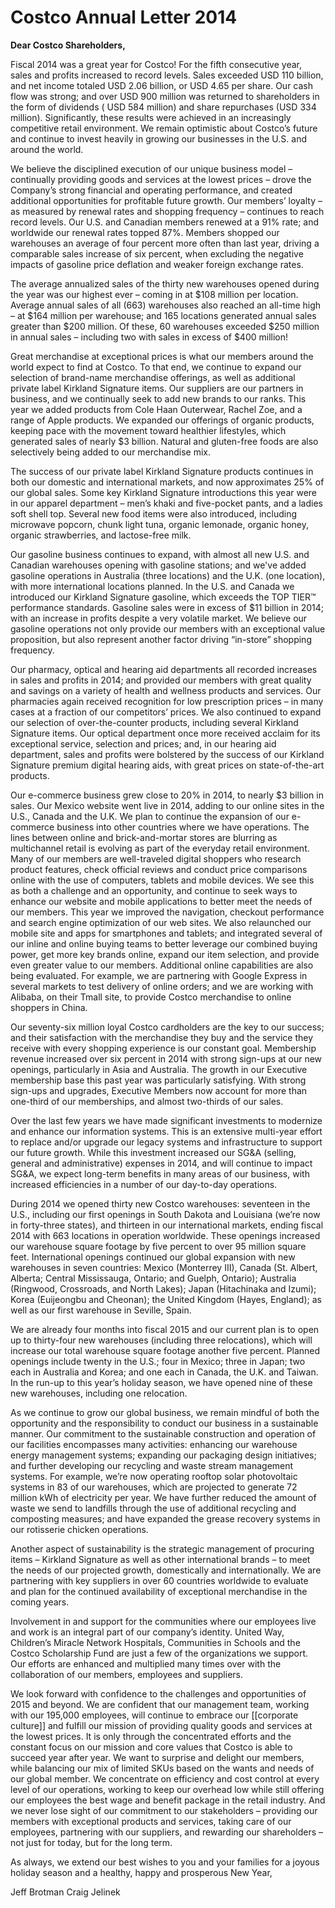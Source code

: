# Costco Annual Letter 2014

**Dear Costco Shareholders,**

Fiscal 2014 was a great year for Costco! For the fifth consecutive year, sales and profits increased to record levels. Sales exceeded USD 110 billion, and net income totaled USD 2.06 billion, or USD 4.65 per share. Our cash flow was strong; and over USD 900 million was returned to shareholders in the form of dividends ( USD 584 million) and share repurchases (USD 334 million). Significantly, these results were achieved in an increasingly competitive retail environment. We remain optimistic about Costco’s future and continue to invest heavily in growing our businesses in the U.S. and around the world.

We believe the disciplined execution of our unique business model – continually providing goods and services at the lowest prices – drove the Company’s strong financial and operating performance, and created additional opportunities for profitable future growth. Our members’ loyalty – as measured by renewal rates and shopping frequency – continues to reach record levels. Our U.S. and Canadian members renewed at a 91% rate; and worldwide our renewal rates topped 87%. Members shopped our warehouses an average of four percent more often than last year, driving a comparable sales increase of six percent, when excluding the negative impacts of gasoline price deflation and weaker foreign exchange rates. 

The average annualized sales of the thirty new warehouses opened during the year was our highest ever – coming in at $108 million per location. Average annual sales of all (663) warehouses also reached an all-time high – at $164 million per warehouse; and 165 locations generated annual sales greater than $200 million. Of these, 60 warehouses exceeded $250 million in annual sales – including two with sales in excess of $400 million! 

Great merchandise at exceptional prices is what our members around the world expect to find at Costco. To that end, we continue to expand our selection of brand-name merchandise offerings, as well as additional private label Kirkland Signature items. Our suppliers are our partners in business, and we continually seek to add new brands to our ranks. This year we added products from Cole Haan Outerwear, Rachel Zoe, and a range of Apple products. We expanded our offerings of organic products, keeping pace with the movement toward healthier lifestyles, which generated sales of nearly $3 billion. Natural and gluten-free foods are also selectively being added to our merchandise mix.

The success of our private label Kirkland Signature products continues in both our domestic and international markets, and now approximates 25% of our global sales. Some key Kirkland Signature introductions this year were in our apparel department – men’s khaki and five-pocket pants, and a ladies soft shell top. Several new food items were also introduced, including microwave popcorn, chunk light tuna, organic lemonade, organic honey, organic strawberries, and lactose-free milk.

Our gasoline business continues to expand, with almost all new U.S. and Canadian warehouses opening with gasoline stations; and we've added gasoline operations in Australia (three locations) and the U.K. (one location), with more international locations planned. In the U.S. and Canada we introduced our Kirkland Signature gasoline, which exceeds the TOP TIER™ performance standards. Gasoline sales were in excess of $11 billion in 2014; with an increase in profits despite a very volatile market. We believe our gasoline operations not only provide our members with an exceptional value proposition, but also represent another factor driving “in-store” shopping frequency. 

Our pharmacy, optical and hearing aid departments all recorded increases in sales and profits in 2014; and provided our members with great quality and savings on a variety of health and wellness products and services. Our pharmacies again received recognition for low prescription prices – in many cases at a fraction of our competitors’ prices. We also continued to expand our selection of over-the-counter products, including several Kirkland Signature items. Our optical department once more received acclaim for its exceptional service, selection and prices; and, in our hearing aid department, sales and profits were bolstered by the success of our Kirkland Signature premium digital hearing aids, with great prices on state-of-the-art products. 

Our e-commerce business grew close to 20% in 2014, to nearly $3 billion in sales. Our Mexico website went live in 2014, adding to our online sites in the U.S., Canada and the U.K. We plan to continue the expansion of our e-commerce business into other countries where we have operations. The lines between online and brick-and-mortar stores are blurring as multichannel retail is evolving as part of the everyday retail environment. Many of our members are well-traveled digital shoppers who research product features, check official reviews and conduct price comparisons online with the use of computers, tablets and mobile devices. We see this as both a challenge and an opportunity, and continue to seek ways to enhance our website and mobile applications to better meet the needs of our members. This year we improved the navigation, checkout performance and search engine optimization of our web sites. We also relaunched our mobile site and apps for smartphones and tablets; and integrated several of our inline and online buying teams to better leverage our combined buying power, get more key brands online, expand our item selection, and provide even greater value to our members. Additional online capabilities are also being evaluated. For example, we are partnering with Google Express in several markets to test delivery of online orders; and we are working with Alibaba, on their Tmall site, to provide Costco merchandise to online shoppers in China.

Our seventy-six million loyal Costco cardholders are the key to our success; and their satisfaction with the merchandise they buy and the service they receive with every shopping experience is our constant goal. Membership revenue increased over six percent in 2014 with strong sign-ups at our new openings, particularly in Asia and Australia. The growth in our Executive membership base this past year was particularly satisfying. With strong sign-ups and upgrades, Executive Members now account for more than one-third of our memberships, and almost two-thirds of our sales.

Over the last few years we have made significant investments to modernize and enhance our information systems. This is an extensive multi-year effort to replace and/or upgrade our legacy systems and infrastructure to support our future growth. While this investment increased our SG&A (selling, general and administrative) expenses in 2014, and will continue to impact SG&A, we expect long-term benefits in many areas of our business, with increased efficiencies in a number of our day-to-day operations.

During 2014 we opened thirty new Costco warehouses: seventeen in the U.S., including our first openings in South Dakota and Louisiana (we’re now in forty-three states), and thirteen in our international markets, ending fiscal 2014 with 663 locations in operation worldwide. These openings increased our warehouse square footage by five percent to over 95 million square feet. International openings continued our global expansion with new warehouses in seven countries: Mexico (Monterrey III), Canada (St. Albert, Alberta; Central Mississauga, Ontario; and Guelph, Ontario); Australia (Ringwood, Crossroads, and North Lakes); Japan (Hitachinaka and Izumi); Korea (Euijeongbu and Cheonan); the United Kingdom (Hayes, England); as well as our first warehouse in Seville, Spain.

We are already four months into fiscal 2015 and our current plan is to open up to thirty-four new warehouses (including three relocations), which will increase our total warehouse square footage another five percent. Planned openings include twenty in the U.S.; four in Mexico; three in Japan; two each in Australia and Korea; and one each in Canada, the U.K. and Taiwan. In the run-up to this year’s holiday season, we have opened nine of these new warehouses, including one relocation. 

As we continue to grow our global business, we remain mindful of both the opportunity and the responsibility to conduct our business in a sustainable manner. Our commitment to the sustainable construction and operation of our facilities encompasses many activities: enhancing our warehouse energy management systems; expanding our packaging design initiatives; and further developing our recycling and waste stream management systems. For example, we’re now operating rooftop solar photovoltaic systems in 83 of our warehouses, which are projected to generate 72 million kWh of electricity per year. We have further reduced the amount of waste we send to landfills through the use of additional recycling and composting measures; and have expanded the grease recovery systems in our rotisserie chicken operations.

Another aspect of sustainability is the strategic management of procuring items – Kirkland Signature as well as other international brands – to meet the needs of our projected growth, domestically and internationally. We are partnering with key suppliers in over 60 countries worldwide to evaluate and plan for the continued availability of exceptional merchandise in the coming years. 

Involvement in and support for the communities where our employees live and work is an integral part of our company’s identity. United Way, Children’s Miracle Network Hospitals, Communities in Schools and the Costco Scholarship Fund are just a few of the organizations we support. Our efforts are enhanced and multiplied many times over with the collaboration of our members, employees and suppliers. 

We look forward with confidence to the challenges and opportunities of 2015 and beyond. We are confident that our management team, working with our 195,000 employees, will continue to embrace our [[corporate culture]] and fulfill our mission of providing quality goods and services at the lowest prices. It is only through the concentrated efforts and the constant focus on our mission and core values that Costco is able to succeed year after year. We want to surprise and delight our members, while balancing our mix of limited SKUs based on the wants and needs of our global member. We concentrate on efficiency and cost control at every level of our operations, working to keep our overhead low while still offering our employees the best wage and benefit package in the retail industry. And we never lose sight of our commitment to our stakeholders – providing our members with exceptional products and services, taking care of our employees, partnering with our suppliers, and rewarding our shareholders – not just for today, but for the long term. 

As always, we extend our best wishes to you and your families for a joyous holiday season and a healthy, happy and prosperous New Year,

Jeff Brotman
Craig Jelinek